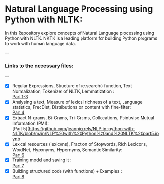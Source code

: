 # Natural Language Processing using Python with NLTK:

In this Repository explore concepts of Natural Language processing using Python with NLTK. NKTK is a leading platform for building Python programs to work with human language data.

--
### Links to the necessary files:
--


- [x] Regular Expressions, Structure of re.search() function, Text Normalization, Tokenizer of NLTK, Lemmatization :\
      [Part 1-3](https://github.com/jeanpierrelv/NLP-in-python-with-NLTK/blob/main/NLP%20with%20Python%20and%20NLTK%20part1-3.ipynb)
- [x] Analysing a text, Measure of lexical richness of a text, Language statistics, FreqDist, Distributions on content with fine-filter:\
      [Part 4](https://github.com/jeanpierrelv/NLP-in-python-with-NLTK/blob/main/NLP%20with%20Python%20and%20NLTK%20part4.ipynb) 
- [x] Extract N-grams, Bi-Grams, Tri-Grams, Collocations, Pointwise Mutual Information (PMI): \
      [Part 5](https://github.com/jeanpierrelv/NLP-in-python-with-NLTK/blob/main/NLP%20with%20Python%20and%20NLTK%20part5.ipynb
- [x] Lexical resources (lexicons), Fraction of Stopwords, Rich Lexicons, WordNet, Hyponyms, Hypernyms, Semantic Similarity:\
      [Part 6](https://github.com/jeanpierrelv/NLP-in-python-with-NLTK/blob/main/NLP%20with%20Python%20and%20NLTK%20part6.ipynb)
- [x] Training model and saving it :\
      [Part 7](https://github.com/jeanpierrelv/NLP-in-python-with-NLTK/blob/main/NLP%20with%20Python%20and%20NLTK%20part7.ipynb)
- [x] Building structured code (with functions) + Examples :\
      [Part 8](https://github.com/jeanpierrelv/computer_vision_tensorflow/blob/main/class_objectdetectiontracking.ipynb)
